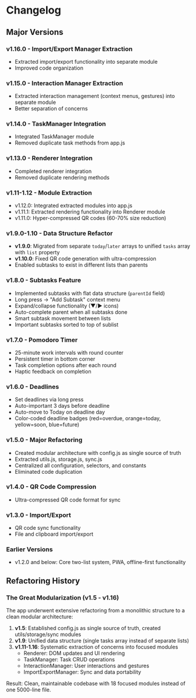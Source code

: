 # Changelog

## Major Versions

### v1.16.0 - Import/Export Manager Extraction
- Extracted import/export functionality into separate module
- Improved code organization

### v1.15.0 - Interaction Manager Extraction
- Extracted interaction management (context menus, gestures) into separate module
- Better separation of concerns

### v1.14.0 - TaskManager Integration
- Integrated TaskManager module
- Removed duplicate task methods from app.js

### v1.13.0 - Renderer Integration
- Completed renderer integration
- Removed duplicate rendering methods

### v1.11-1.12 - Module Extraction
- v1.12.0: Integrated extracted modules into app.js
- v1.11.1: Extracted rendering functionality into Renderer module
- v1.11.0: Hyper-compressed QR codes (60-70% size reduction)

### v1.9.0-1.10 - Data Structure Refactor
- **v1.9.0**: Migrated from separate `today`/`later` arrays to unified `tasks` array with `list` property
- **v1.10.0**: Fixed QR code generation with ultra-compression
- Enabled subtasks to exist in different lists than parents

### v1.8.0 - Subtasks Feature
- Implemented subtasks with flat data structure (`parentId` field)
- Long press → "Add Subtask" context menu
- Expand/collapse functionality (▼/▶ icons)
- Auto-complete parent when all subtasks done
- Smart subtask movement between lists
- Important subtasks sorted to top of sublist

### v1.7.0 - Pomodoro Timer
- 25-minute work intervals with round counter
- Persistent timer in bottom corner
- Task completion options after each round
- Haptic feedback on completion

### v1.6.0 - Deadlines
- Set deadlines via long press
- Auto-important 3 days before deadline
- Auto-move to Today on deadline day
- Color-coded deadline badges (red=overdue, orange=today, yellow=soon, blue=future)

### v1.5.0 - Major Refactoring
- Created modular architecture with config.js as single source of truth
- Extracted utils.js, storage.js, sync.js
- Centralized all configuration, selectors, and constants
- Eliminated code duplication

### v1.4.0 - QR Code Compression
- Ultra-compressed QR code format for sync

### v1.3.0 - Import/Export
- QR code sync functionality
- File and clipboard import/export

### Earlier Versions
- v1.2.0 and below: Core two-list system, PWA, offline-first functionality

## Refactoring History

### The Great Modularization (v1.5 - v1.16)
The app underwent extensive refactoring from a monolithic structure to a clean modular architecture:

1. **v1.5**: Established config.js as single source of truth, created utils/storage/sync modules
2. **v1.9**: Unified data structure (single tasks array instead of separate lists)
3. **v1.11-1.16**: Systematic extraction of concerns into focused modules
   - Renderer: DOM updates and UI rendering
   - TaskManager: Task CRUD operations
   - InteractionManager: User interactions and gestures
   - ImportExportManager: Sync and data portability

Result: Clean, maintainable codebase with 18 focused modules instead of one 5000-line file.
